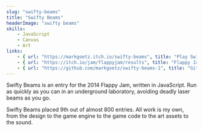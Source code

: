 ```yaml
---
slug: "swifty-beams"
title: "Swifty Beams"
headerImage: "swifty beams"
skills:
    - JavaScript
    - Canvas
    - Art
links:
    - { url: "https://markgoetz.itch.io/swifty-beams", title: "Play Swifty Beams on itch.io" }
    - { url: "https://itch.io/jam/flappyjam/results", title: "Flappy Jam results page" }
    - { url: "https://github.com/markgoetz/swifty-beams-1", title: "Github repository" }
---
```


Swifty Beams is an entry for the 2014 Flappy Jam, written in JavaScript. Run as quickly as you can in an underground laboratory, avoiding deadly laser beams as you go.

Swifty Beams placed 9th out of almost 800 entries. All work is my own, from the design to the game engine to the game code to the art assets to the sound.
